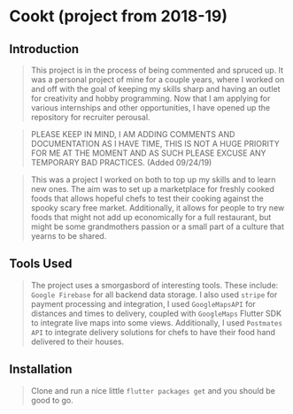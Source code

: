 # Cookt (project from 2018-19)

## Introduction

> This project is in the process of being commented and spruced up. It was a personal project of mine for a couple years, where I worked on and off with the goal of keeping my skills sharp and having an outlet for creativity and hobby programming. Now that I am applying for various internships and other opportunities, I have opened up the repository for recruiter perousal.

> PLEASE KEEP IN MIND, I AM ADDING COMMENTS AND DOCUMENTATION AS I HAVE TIME, THIS IS NOT A HUGE PRIORITY FOR ME AT THE MOMENT AND AS SUCH PLEASE EXCUSE ANY TEMPORARY BAD PRACTICES. (Added 09/24/19)

> This was a project I worked on both to top up my skills and to learn new ones. The aim was to set up a marketplace for freshly cooked foods that allows hopeful chefs to test their cooking against the spooky scary free market. Additionally, it allows for people to try new foods that might not add up economically for a full restaurant, but might be some grandmothers passion or a small part of a culture that yearns to be shared.

## Tools Used

> The project uses a smorgasbord of interesting tools. These include: `Google Firebase` for all backend data storage. I also used `stripe` for payment processing and integration, I used `GoogleMapsAPI` for distances and times to delivery, coupled with `GoogleMaps` Flutter SDK to integrate live maps into some views. Additionally, I used `Postmates API` to integrate delivery solutions for chefs to have their food hand delivered to their houses. 

## Installation

> Clone and run a nice little `flutter packages get` and you should be good to go.
